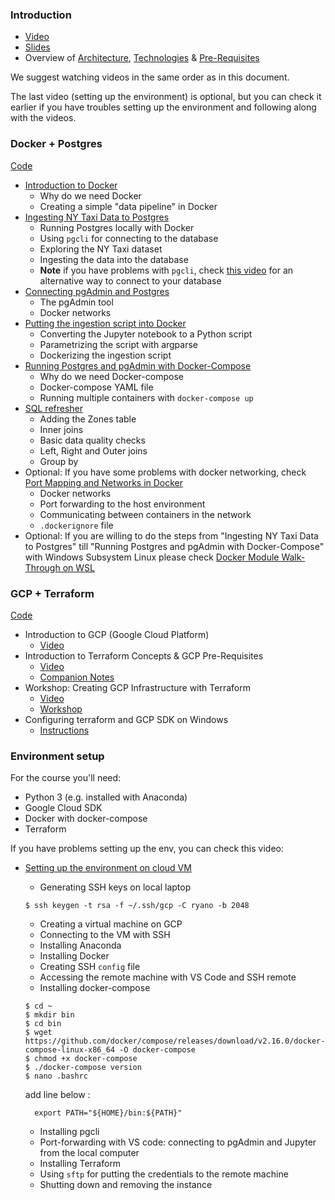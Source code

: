 ### Introduction

- [Video](https://www.youtube.com/watch?v=-zpVha7bw5A)
- [Slides](https://www.slideshare.net/AlexeyGrigorev/data-engineering-zoomcamp-introduction)
- Overview of [Architecture](https://github.com/DataTalksClub/data-engineering-zoomcamp#overview), [Technologies](https://github.com/DataTalksClub/data-engineering-zoomcamp#technologies) & [Pre-Requisites](https://github.com/DataTalksClub/data-engineering-zoomcamp#prerequisites)

We suggest watching videos in the same order as in this document.

The last video (setting up the environment) is optional, but you can check it earlier
if you have troubles setting up the environment and following along with the videos.

### Docker + Postgres

[Code](2_docker_sql)

- [Introduction to Docker](https://www.youtube.com/watch?v=EYNwNlOrpr0&list=PL3MmuxUbc_hJed7dXYoJw8DoCuVHhGEQb)
  - Why do we need Docker
  - Creating a simple "data pipeline" in Docker
- [Ingesting NY Taxi Data to Postgres](https://www.youtube.com/watch?v=2JM-ziJt0WI&list=PL3MmuxUbc_hJed7dXYoJw8DoCuVHhGEQb)
  - Running Postgres locally with Docker
  - Using `pgcli` for connecting to the database
  - Exploring the NY Taxi dataset
  - Ingesting the data into the database
  - **Note** if you have problems with `pgcli`, check [this video](https://www.youtube.com/watch?v=3IkfkTwqHx4&list=PL3MmuxUbc_hJed7dXYoJw8DoCuVHhGEQb)
    for an alternative way to connect to your database
- [Connecting pgAdmin and Postgres](https://www.youtube.com/watch?v=hCAIVe9N0ow&list=PL3MmuxUbc_hJed7dXYoJw8DoCuVHhGEQb)
  - The pgAdmin tool
  - Docker networks
- [Putting the ingestion script into Docker](https://www.youtube.com/watch?v=B1WwATwf-vY&list=PL3MmuxUbc_hJed7dXYoJw8DoCuVHhGEQb)
  - Converting the Jupyter notebook to a Python script
  - Parametrizing the script with argparse
  - Dockerizing the ingestion script
- [Running Postgres and pgAdmin with Docker-Compose](https://www.youtube.com/watch?v=hKI6PkPhpa0&list=PL3MmuxUbc_hJed7dXYoJw8DoCuVHhGEQb)
  - Why do we need Docker-compose
  - Docker-compose YAML file
  - Running multiple containers with `docker-compose up`
- [SQL refresher](https://www.youtube.com/watch?v=QEcps_iskgg&list=PL3MmuxUbc_hJed7dXYoJw8DoCuVHhGEQb)
  - Adding the Zones table
  - Inner joins
  - Basic data quality checks
  - Left, Right and Outer joins
  - Group by
- Optional: If you have some problems with docker networking, check [Port Mapping and Networks in Docker](https://www.youtube.com/watch?v=tOr4hTsHOzU&list=PL3MmuxUbc_hJed7dXYoJw8DoCuVHhGEQb)
  - Docker networks
  - Port forwarding to the host environment
  - Communicating between containers in the network
  - `.dockerignore` file
- Optional: If you are willing to do the steps from "Ingesting NY Taxi Data to Postgres" till "Running Postgres and pgAdmin with Docker-Compose" with Windows Subsystem Linux please check [Docker Module Walk-Through on WSL](https://www.youtube.com/watch?v=Mv4zFm2AwzQ)

### GCP + Terraform

[Code](1_terraform_gcp)

- Introduction to GCP (Google Cloud Platform)
  - [Video](https://www.youtube.com/watch?v=18jIzE41fJ4&list=PL3MmuxUbc_hJed7dXYoJw8DoCuVHhGEQb)
- Introduction to Terraform Concepts & GCP Pre-Requisites
  - [Video](https://www.youtube.com/watch?v=Hajwnmj0xfQ&list=PL3MmuxUbc_hJed7dXYoJw8DoCuVHhGEQb)
  - [Companion Notes](1_terraform_gcp)
- Workshop: Creating GCP Infrastructure with Terraform
  - [Video](https://www.youtube.com/watch?v=dNkEgO-CExg&list=PL3MmuxUbc_hJed7dXYoJw8DoCuVHhGEQb)
  - [Workshop](1_terraform_gcp/terraform)
- Configuring terraform and GCP SDK on Windows
  - [Instructions](1_terraform_gcp/windows.md)

### Environment setup

For the course you'll need:

- Python 3 (e.g. installed with Anaconda)
- Google Cloud SDK
- Docker with docker-compose
- Terraform

If you have problems setting up the env, you can check this video:

- [Setting up the environment on cloud VM](https://www.youtube.com/watch?v=ae-CV2KfoN0&list=PL3MmuxUbc_hJed7dXYoJw8DoCuVHhGEQb)

  - Generating SSH keys on local laptop

  ```
  $ ssh keygen -t rsa -f ~/.ssh/gcp -C ryano -b 2048
  ```

  - Creating a virtual machine on GCP
  - Connecting to the VM with SSH
  - Installing Anaconda
  - Installing Docker
  - Creating SSH `config` file
  - Accessing the remote machine with VS Code and SSH remote
  - Installing docker-compose

  ```
  $ cd ~
  $ mkdir bin
  $ cd bin
  $ wget https://github.com/docker/compose/releases/download/v2.16.0/docker-compose-linux-x86_64 -O docker-compose
  $ chmod +x docker-compose
  $ ./docker-compose version
  $ nano .bashrc
  ```

  add line below :

  ```
    export PATH="${HOME}/bin:${PATH}"
  ```

  - Installing pgcli
  - Port-forwarding with VS code: connecting to pgAdmin and Jupyter from the local computer
  - Installing Terraform
  - Using `sftp` for putting the credentials to the remote machine
  - Shutting down and removing the instance
